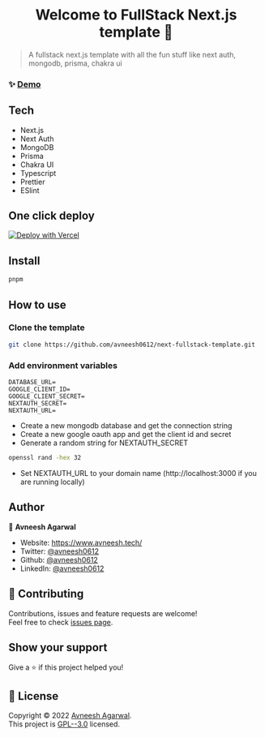 <h1 align="center">Welcome to FullStack Next.js template 👋</h1>

> A fullstack next.js template with all the fun stuff like next auth, mongodb, prisma, chakra ui

### ✨ [Demo](http://next-fullstack-template.vercel.app/)

## Tech

-   Next.js
-   Next Auth
-   MongoDB
-   Prisma
-   Chakra UI
-   Typescript
-   Prettier
-   ESlint

## One click deploy

[![Deploy with Vercel](https://vercel.com/button)](https://vercel.com/new/clone?repository-url=https%3A%2F%2Fgithub.com%2Favneesh0612%2Fnext-fullstack-template&env=DATABASE_URL,GOOGLE_CLIENT_ID,GOOGLE_CLIENT_SECRET,NEXTAUTH_SECRET,NEXTAUTH_URL)

## Install

```sh
pnpm
```

## How to use

### Clone the template

```bash
git clone https://github.com/avneesh0612/next-fullstack-template.git
```

### Add environment variables

```
DATABASE_URL=
GOOGLE_CLIENT_ID=
GOOGLE_CLIENT_SECRET=
NEXTAUTH_SECRET=
NEXTAUTH_URL=
```

-   Create a new mongodb database and get the connection string
-   Create a new google oauth app and get the client id and secret
-   Generate a random string for NEXTAUTH_SECRET

```bash
openssl rand -hex 32
```

-   Set NEXTAUTH_URL to your domain name (http://localhost:3000 if you are running locally)

## Author

👤 **Avneesh Agarwal**

-   Website: https://www.avneesh.tech/
-   Twitter: [@avneesh0612](https://twitter.com/avneesh0612)
-   Github: [@avneesh0612](https://github.com/avneesh0612)
-   LinkedIn: [@avneesh0612](https://linkedin.com/in/avneesh0612)

## 🤝 Contributing

Contributions, issues and feature requests are welcome!<br />Feel free to check [issues page](https://github.com/avneesh0612/next-fullstack-template/issues).

## Show your support

Give a ⭐️ if this project helped you!

## 📝 License

Copyright © 2022 [Avneesh Agarwal](https://github.com/avneesh0612).<br />
This project is [GPL--3.0](https://github.com/avneesh0612/next-fullstack-template/blob/main/LICENSE) licensed.
